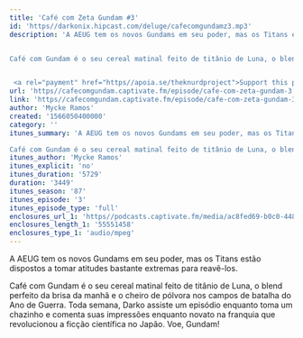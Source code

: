```yaml
---
title: 'Café com Zeta Gundam #3'
id: 'https//darkonix.hipcast.com/deluge/cafecomgundamz3.mp3'
description: 'A AEUG tem os novos Gundams em seu poder, mas os Titans estão dispostos a tomar atitudes bastante extremas para reavê-los.


Café com Gundam é o seu cereal matinal feito de titânio de Luna, o blend perfeito da brisa da manhã e o cheiro de pólvora nos campos de batalha do Ano de Guerra. Toda semana, Darko assiste um episódio enquanto toma um chazinho e comenta suas impressões enquanto novato na franquia que revolucionou a ficção científica no Japão. Voe, Gundam!


 <a rel="payment" href="https//apoia.se/theknurdproject">Support this podcast</a>'
url: 'https//cafecomgundam.captivate.fm/episode/cafe-com-zeta-gundam-3'
link: 'https//cafecomgundam.captivate.fm/episode/cafe-com-zeta-gundam-3'
author: 'Mycke Ramos'
created: '1566050400000'
category: ''
itunes_summary: 'A AEUG tem os novos Gundams em seu poder, mas os Titans estão dispostos a tomar atitudes bastante extremas para reavê-los.

Café com Gundam é o seu cereal matinal feito de titânio de Luna, o blend perfeito da brisa da manhã e o cheiro de pólvora nos campos de batalha do Ano de Guerra. Toda semana, Darko assiste um episódio enquanto toma um chazinho e comenta suas impressões enquanto novato na franquia que revolucionou a ficção científica no Japão. Voe, Gundam!'
itunes_author: 'Mycke Ramos'
itunes_explicit: 'no'
itunes_duration: '5729'
duration: '3449'
itunes_season: '87'
itunes_episode: '3'
itunes_episode_type: 'full'
enclosures_url_1: 'https//podcasts.captivate.fm/media/ac8fed69-b0c0-4488-a6ac-de8ce4b67a42/cafecomgundamz3_tc.mp3'
enclosures_length_1: '55551458'
enclosures_type_1: 'audio/mpeg'
---
```

A AEUG tem os novos Gundams em seu poder, mas os Titans estão dispostos a tomar atitudes bastante extremas para reavê-los.

Café com Gundam é o seu cereal matinal feito de titânio de Luna, o blend perfeito da brisa da manhã e o cheiro de pólvora nos campos de batalha do Ano de Guerra. Toda semana, Darko assiste um episódio enquanto toma um chazinho e comenta suas impressões enquanto novato na franquia que revolucionou a ficção científica no Japão. Voe, Gundam!